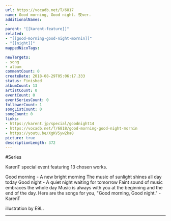 ```yaml
---
url: https://vocadb.net/T/6817
name: Good morning, Good night. 夜ver.
additionalNames: 
- 
parent: "[[karent-feature]]"
related:
- "[[good-morning-good-night-mornin]]"
- "[[night]]"
mappedNicoTags:

newTargets:
- song
- album
commentCount: 0
createDate: 2018-08-29T05:06:17.333
status: Finished
albumCount: 13
artistCount: 0
eventCount: 0
eventSeriesCount: 0
followerCount: 1
songListCount: 0
songCount: 0
links: 
- https://karent.jp/special/goodnight14
- https://vocadb.net/T/6818/good-morning-good-night-mornin
- https://youtu.be/XgKV5yw2ka8
picture: true
descriptionLength: 372
---
```


#Series

KarenT special event featuring 13 chosen works.

Good morning - A new bright morning
The music of sunlight shines all day today
Good night - A quiet night waiting for tomorrow
Faint sound of music embraces the whole day
Music is always with you at the beginning and the end of the day.
Here are the songs for you, "Good morning, Good night." - KarenT

illustration by E9L.

---

